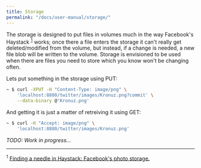 ```yaml
---
title: Storage
permalink: "/docs/user-manual/storage/"
---
```


The storage is designed to put files in volumes much in the way Facebook's
Haystack <sup>[1](#footnote-1)</sup> works; once there a file enters the
storage it can't really get deleted/modified from the volume, but instead, if
a change is needed, a new file blob will be written to the volume. Storage is
envisioned to be used when there are files you need to store which you know
won't be changing often.

Lets put something in the storage using PUT:

```sh
~ $ curl -XPUT -H "Content-Type: image/png" \
	'localhost:8880/twitter/images/Kronuz.png?commit' \
	--data-binary @'Kronuz.png'
```

And getting it is just a matter of retreiving it using GET:

```sh
~ $ curl -H "Accept: image/png" \
	'localhost:8880/twitter/images/Kronuz.png'
```

*TODO: Work in progress...*


---

<sup><a id="footnote-1">1</a></sup> [Finding a needle in Haystack: Facebook's photo storage.](https://www.usenix.org/legacy/event/osdi10/tech/full_papers/Beaver.pdf)
